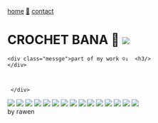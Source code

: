 <!DOCTYPE html>
<html lang="ar">
<HEAD>
	   <meta charset="utf-8">
<meta name="viewport" content="width=device-width, initial-scale=1.0">
<link rel="stylesheet" href="./ban.css">
<title>BANA | CROCHET</title>
</HEAD>
<body>


<nav>
	<a class="link" href="./ban.html">home</a>
	<a class="link" href="./ban.html">🧶</a>
	<a class="link" href="./bancontact.html">contact</a>
</nav>
<h1 id="h1">CROCHET BANA 🧶 <img src="../ban/k.png"> </h1>

<div id="offiial" >

	<div class="messge">part of my work ☺↓  <h3/>
    </div>


       
     </div>

   
  <img cass="rasm" src="../ban/1.jpg">  
<img cass="rasm" src="../ban/6.jpg">  
<img cass="rasm" src="../ban/3.jpg">
<img cass="rasm" src="../ban/5.jpg">
<img cass="rasm" src="../ban/7.jpg">
<img cass="rasm" src="../ban/8.jpg">
<img cass="rasm" src="../ban/2.jpg">
<img cass="rasm" src="../ban/4.jpg">
<img cass="rasm" src="../ban/9.jpg">
<img cass="rasm" src="../ban/10.jpg">
<img cass="rasm" src="../ban/11.jpg">
<img cass="rasm" src="../ban/12.jpg">
<img cass="rasm" src="../ban/13.jpg">
<img cass="rasm" src="../ban/14.jpg">
<img cass="rasm" src="../ban/15.jpg">

<footer>by rawen</footer>
